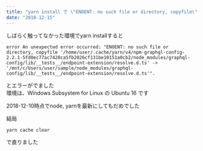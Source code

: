 ```yaml
---
title: "yarn install で \"ENOENT: no such file or directory, copyfile\" エラー"
date: "2018-12-15"
---
```


しばらく触ってなかった環境でyarn installすると

```
error An unexpected error occurred: "ENOENT: no such file or directory, copyfile '/home/user/.cache/yarn/v4/npm-graphql-config-2.2.1-5fd0ec77ac7428ca5fb2026cf131be10151a0cb2/node_modules/graphql-config/lib/__tests__/endpoint-extension/resolve.d.ts' -> '/mnt/c/Users/user/sample/node_modules/graphql-config/lib/__tests__/endpoint-extension/resolve.d.ts'".
```

とエラーがでました  
環境は、Windows Subsystem for Linux の Ubuntu 16 です  

2018-12-10時点でnode, yarnを最新にしてもだめでした

結局

```
yarn cache clear
```

で直りました
